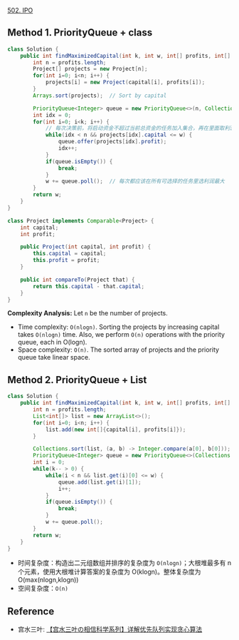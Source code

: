 [502. IPO](https://leetcode.com/problems/ipo/description/)


## Method 1. PriorityQueue + class
```java
class Solution {
    public int findMaximizedCapital(int k, int w, int[] profits, int[] capital) {
        int n = profits.length;
        Project[] projects = new Project[n];
        for(int i=0; i<n; i++) {
            projects[i] = new Project(capital[i], profits[i]);
        }
        Arrays.sort(projects);  // Sort by capital

        PriorityQueue<Integer> queue = new PriorityQueue<>(n, Collections.reverseOrder());
        int idx = 0;
        for(int i=0; i<k; i++) {
            // 每次决策前，将启动资金不超过当前总资金的任务加入集合，再在里面取利润最大的任务
            while(idx < n && projects[idx].capital <= w) {
                queue.offer(projects[idx].profit);
                idx++;
            }
            if(queue.isEmpty()) {
                break;
            }
            w += queue.poll();  // 每次都应该在所有可选择的任务里选利润最大
        }
        return w;        
    }
}

class Project implements Comparable<Project> {
    int capital;
    int profit;

    public Project(int capital, int profit) {
        this.capital = capital;
        this.profit = profit;
    }

    public int compareTo(Project that) {
        return this.capital - that.capital;
    }
}
```
**Complexity Analysis:** Let `n` be the number of projects.
* Time complexity: `O(nlogn)`. Sorting the projects by increasing capital takes `O(nlogn)` time. Also, we perform `O(n)` operations with the priority queue, each in O(logn).
* Space complexity: `O(n)`. The sorted array of projects and the priority queue take linear space.



## Method 2. PriorityQueue + List
```java
class Solution {
    public int findMaximizedCapital(int k, int w, int[] profits, int[] capital) {
        int n = profits.length;
        List<int[]> list = new ArrayList<>();
        for(int i=0; i<n; i++) {
            list.add(new int[]{capital[i], profits[i]});
        }

        Collections.sort(list, (a, b) -> Integer.compare(a[0], b[0]));  // Sort by capital
        PriorityQueue<Integer> queue = new PriorityQueue<>(Collections.reverseOrder());
        int i = 0;
        while(k-- > 0) {
            while(i < n && list.get(i)[0] <= w) {
                queue.add(list.get(i)[1]);
                i++;
            }
            if(queue.isEmpty()) {
                break;
            }
            w += queue.poll();
        }
        return w;
    }
}
```
* 时间复杂度：构造出二元组数组并排序的复杂度为 `O(nlogn)`；大根堆最多有 n 个元素，使用大根堆计算答案的复杂度为 O(klogn)。整体复杂度为 O(max(nlogn,klogn))
* 空间复杂度：`O(n)`


## Reference
* 宫水三叶: [【宫水三叶の相信科学系列】详解优先队列实现贪心算法](https://leetcode.cn/problems/ipo/solutions/985099/gong-shui-san-xie-noxiang-xin-ke-xue-xi-fk1ra/)